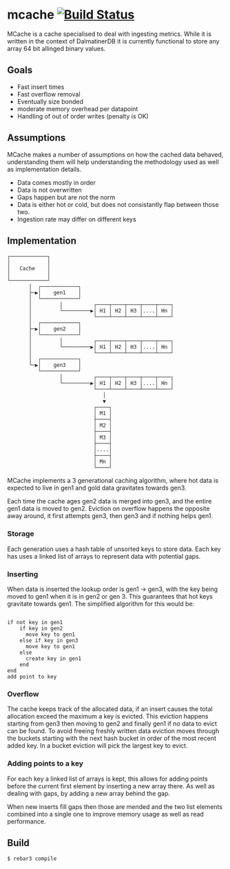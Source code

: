# mcache [![Build Status](https://travis-ci.org/dalmatinerdb/mcache.svg?branch=master)](https://travis-ci.org/dalmatinerdb/mcache)
MCache is a cache specialised to deal with ingesting metrics. While it is written in the context of DalmatinerDB it is currently functional to store any array 64 bit allinged binary values.


## Goals
* Fast insert times
* Fast overflow removal
* Eventually size bonded
* moderate memory overhead per datapoint
* Handling of out of order writes (penalty is OK)



## Assumptions
MCache makes a number of assumptions on how the cached data behaved, understanding them will help understanding the methodology used as well as implementation details.

* Data comes mostly in order
* Data is not overwritten
* Gaps happen but are not the norm
* Data is either hot or cold, but does not consistantly flap between those two.
* Ingestion rate may differ on different keys


## Implementation

```
┌────────────┐
│            │
│   Cache    │
│            │
└────────────┘
       │  ┌────────────┐
       ├─▶│    gen1    │
       │  └────────────┘
       │         │          ┌────┬────┬────┬────┬────┐
       │         └─────────▶│ H1 │ H2 │ H3 │....│ Hn │
       │                    └────┴────┴────┴────┴────┘
       │  ┌────────────┐
       ├─▶│    gen2    │
       │  └────────────┘
       │         │          ┌────┬────┬────┬────┬────┐
       │         └─────────▶│ H1 │ H2 │ H3 │....│ Hn │
       │                    └────┴────┴────┴────┴────┘
       │  ┌────────────┐
       └─▶│    gen3    │
          └────────────┘
                 │          ┌────┬────┬────┬────┬────┐
                 └─────────▶│ H1 │ H2 │ H3 │....│ Hn │
                            └────┴────┴────┴────┴────┘
                               │
                               ▼
                            ┌────┐
                            │ M1 │
                            ├────┤
                            │ M2 │
                            ├────┤
                            │ M3 │
                            ├────┤
                            │....│
                            ├────┤
                            │ Mn │
                            └────┘
```

MCache implements a 3 generational caching algorithm, where hot data is expected to live in gen1 and gold data gravitates towards gen3.

Each time the cache ages gen2 data is merged into gen3, and the entire gen1 data is moved to gen2. Eviction on overflow happens the opposite away around, it first attempts gen3, then gen3 and if nothing helps gen1.

### Storage
Each generation uses a hash table of unsorted keys to store data. Each key has uses a linked list of arrays to represent data with potential gaps.

### Inserting
When data is inserted the lookup order is gen1 -> gen3, with the key being moved to gen1 when it is in gen2 or gen 3. This guarantees that hot keys gravitate towards gen1. The simplified algorithm for this would be:

```

if not key in gen1
    if key in gen2
      move key to gen1
    else if key in gen3
      move key to gen1
    else
      create key in gen1
    end
end
add point to key
```

### Overflow
The cache keeps track of the allocated data, if an insert causes the total allocation exceed the maximum a key is evicted. This eviction happens starting from gen3 then moving to gen2 and finally gen1 if no data to evict can be found.
To avoid freeing freshly written data eviction moves through the buckets starting with the next hash bucket in order of the most recent added key. In a bucket eviction will pick the largest key to evict.

### Adding points to a key
For each key a linked list of arrays is kept, this allows for adding points before the current first element by inserting a new array there. As well as dealing with gaps, by adding a new array behind the gap. 

When new inserts fill gaps then those are mended and the two list elements combined into a single one to improve memory usage as well as read performance.

Build
-----

    $ rebar3 compile
